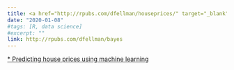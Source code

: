 ```yaml
---
title: <a href="http://rpubs.com/dfellman/houseprices/" target="_blank">Predicting house prices using machine learning</a>
date: "2020-01-08"
#tags: [R, data science]
#excerpt: ""
link: http://rpubs.com/dfellman/bayes
---
```

<a href="http://rpubs.com/dfellman/houseprices/" target="_blank">* Predicting house prices using machine learning</a>
